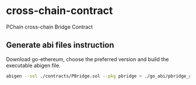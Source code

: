 # cross-chain-contract
PChain cross-chain Bridge Contract

## Generate abi files instruction

Download go-ethereum, choose the preferred version and build the executable abigen file.

```sh
abigen --sol ./contracts/PBridge.sol --pkg pbridge > ./go_abi/pbridge_abi.go
```